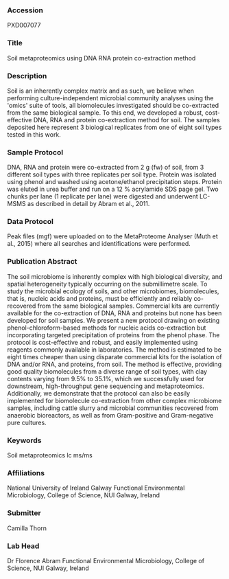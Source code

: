 ### Accession
PXD007077

### Title
Soil metaproteomics using DNA RNA protein co-extraction method

### Description
Soil is an inherently complex matrix and as such, we believe when performing culture-independent microbial community analyses using the 'omics' suite of tools, all biomolecules investigated should be co-extracted from the same biological sample. To this end, we developed a robust, cost-effective DNA, RNA and protein co-extraction method for soil. The samples deposited here represent 3 biological replicates from one of eight soil types tested in this work.

### Sample Protocol
DNA, RNA and protein were co-extracted from 2 g (fw) of soil, from 3 different soil types with three replicates per soil type. Protein was isolated using phenol and washed using acetone/ethanol precipitation steps. Protein was eluted in urea buffer and run on a 12 % acrylamide SDS page gel. Two chunks per lane (1 replicate per lane) were digested and underwent LC-MSMS as described in detail by Abram et al., 2011.

### Data Protocol
Peak files (mgf) were uploaded on to the MetaProteome Analyser (Muth et al., 2015) where all searches and identifications were performed.

### Publication Abstract
The soil microbiome is inherently complex with high biological diversity, and spatial heterogeneity typically occurring on the submillimetre scale. To study the microbial ecology of soils, and other microbiomes, biomolecules, that is, nucleic acids and proteins, must be efficiently and reliably co-recovered from the same biological samples. Commercial kits are currently available for the co-extraction of DNA, RNA and proteins but none has been developed for soil samples. We present a new protocol drawing on existing phenol-chloroform-based methods for nucleic acids co-extraction but incorporating targeted precipitation of proteins from the phenol phase. The protocol is cost-effective and robust, and easily implemented using reagents commonly available in laboratories. The method is estimated to be eight times cheaper than using disparate commercial kits for the isolation of DNA and/or RNA, and proteins, from soil. The method is effective, providing good quality biomolecules from a diverse range of soil types, with clay contents varying from 9.5% to 35.1%, which we successfully used for downstream, high-throughput gene sequencing and metaproteomics. Additionally, we demonstrate that the protocol can also be easily implemented for biomolecule co-extraction from other complex microbiome samples, including cattle slurry and microbial communities recovered from anaerobic bioreactors, as well as from Gram-positive and Gram-negative pure cultures.

### Keywords
Soil metaproteomics lc ms/ms

### Affiliations
National University of Ireland Galway
Functional Environmental Microbiology, College of Science, NUI Galway, Ireland

### Submitter
Camilla Thorn

### Lab Head
Dr Florence Abram
Functional Environmental Microbiology, College of Science, NUI Galway, Ireland


